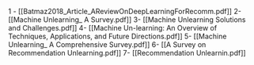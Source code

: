 
1 - [[Batmaz2018_Article_AReviewOnDeepLearningForRecomm.pdf]]
2- [[Machine Unlearning_ A Survey.pdf]]
3- [[Machine Unlearning Solutions and Challenges.pdf]]
4- [[Machine Un-learning: An Overview of Techniques, Applications, and Future Directions.pdf]]
5- [[Machine Unlearning_ A Comprehensive Survey.pdf]]
6- [[A Survey on Recommendation Unlearning.pdf]]
7- [[Recommendation Unlearnin.pdf]]